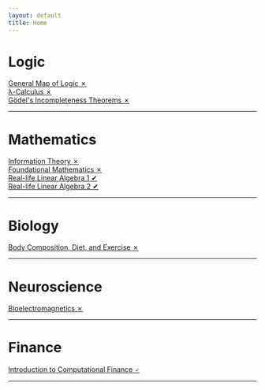 ```yaml
---
layout: default
title: Home
---
```


# [](#header-1)Logic
[General Map of Logic ✗](real-life-linear-algebra/index)    
[λ-Calculus ✗](real-life-linear-algebra/index)    
[Gödel's Incompleteness Theorems ✗](real-life-linear-algebra/index)    
* * *

# [](#header-1)Mathematics
[Information Theory ✗](real-life-linear-algebra/index)    
[Foundational Mathematics ✗]()    
[Real-life Linear Algebra 1 ✔](real-life-linear-algebra/index)    
[Real-life Linear Algebra 2 ✔](real-life-linear-algebra/index)    
* * *

# [](#header-1)Biology
[Body Composition, Diet, and Exercise ✗]()
* * *

# [](#header-1)Neuroscience
[Bioelectromagnetics ✗]()    
* * *


# [](#header-1)Finance
[Introduction to Computational Finance 🗸](computational-finance/index)
* * *